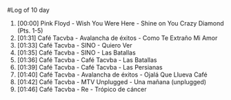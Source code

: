 #Log of 10 day

1. [00:00] Pink Floyd - Wish You Were Here - Shine on You Crazy Diamond (Pts. 1-5)
1. [01:31] Café Tacvba - Avalancha de éxitos - Como Te Extraño Mi Amor
1. [01:33] Café Tacvba - SINO - Quiero Ver
1. [01:35] Café Tacvba - SINO - Las Batallas
1. [01:36] Café Tacvba - Café Tacvba - Las Batallas
1. [01:39] Café Tacvba - Café Tacvba - Las Persianas
1. [01:40] Café Tacvba - Avalancha de éxitos - Ojalá Que Llueva Café
1. [01:42] Café Tacvba - MTV Unplugged - Una mañana (unplugged)
1. [01:46] Café Tacvba - Re - Trópico de cáncer
